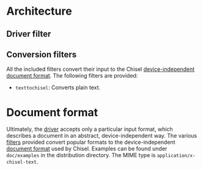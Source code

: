 # Architecture

## Driver filter

## Conversion filters

All the included filters convert their input to the Chisel [device-independent
document format](@Document_format). The following filters are provided:

* `texttochisel`: Converts plain text.


# Document format

Ultimately, the [driver](#Driver_filter) accepts only a particular input
format, which describes a document in an abstract, device-independent way.
The various [filters](#Conversion_filters) provided convert popular formats
to the device-independent [document format](docformat.md.html) used by
Chisel. Examples can be found under `doc/examples` in the distribution
directory. The MIME type is `application/x-chisel-text`.

<!-- vim: filetype=markdown spell spelllang=en
  -->
